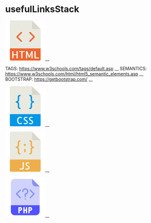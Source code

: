 # usefulLinksStack
![](./img/html.png)__

TAGS: https://www.w3schools.com/tags/default.asp __
SEMANTICS: https://www.w3schools.com/html/html5_semantic_elements.asp __
BOOTSTRAP: https://getbootstrap.com/ __



![](./img/css.png)__



![](./img/js.png)__



![](./img/php.png)__
